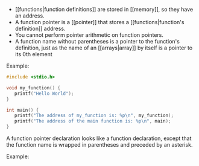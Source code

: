 - [[functions|function definitions]] are stored in [[memory]], so they have an address.
- A function pointer is a [[pointer]] that stores a [[functions|function's definition]] address.
- You cannot perform pointer arithmetic on function pointers.
- A function name without parentheses is a pointer to the function's definition, just as the name of an [[arrays|array]] by itself is a pointer to its 0th element

Example:

```C
#include <stdio.h>

void my_function() {
   printf("Hello World");
}

int main() {
   printf("The address of my_function is: %p\n", my_function);
   printf("The address of the main function is: %p\n", main);
}
```

A function pointer declaration looks like a function declaration, except that the function name is wrapped in parentheses and preceded by an asterisk.

Example:

```C

```

